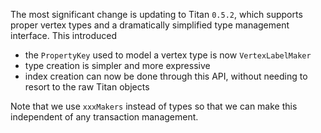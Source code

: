 The most significant change is updating to Titan `0.5.2`, which supports proper vertex types and a dramatically simplified type management interface. This introduced

- the `PropertyKey` used to model a vertex type is now `VertexLabelMaker`
- type creation is simpler and more expressive
- index creation can now be done through this API, without needing to resort to the raw Titan objects

Note that we use `xxxMakers` instead of types so that we can make this independent of any transaction management.
